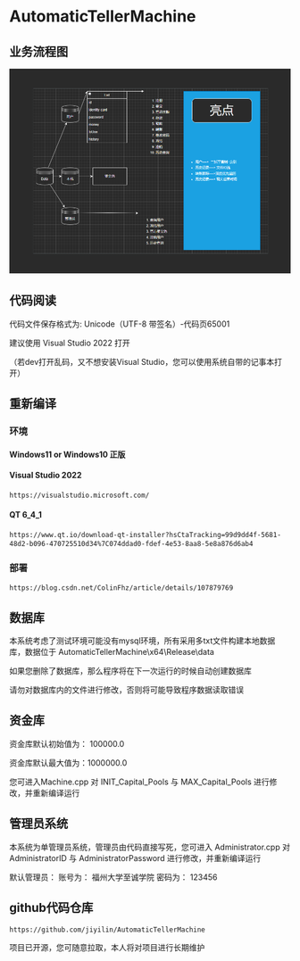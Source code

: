 # AutomaticTellerMachine

## 业务流程图

![1671286009897](image/README/1671286009897.png)

## 代码阅读

代码文件保存格式为: Unicode（UTF-8 带签名）-代码页65001

建议使用 Visual Studio 2022 打开

（若dev打开乱码，又不想安装Visual Studio，您可以使用系统自带的记事本打开）

## 重新编译

### 环境

#### Windows11 or Windows10 正版

#### Visual Studio 2022

```
https://visualstudio.microsoft.com/
```

#### QT 6_4_1

```
https://www.qt.io/download-qt-installer?hsCtaTracking=99d9dd4f-5681-48d2-b096-470725510d34%7C074ddad0-fdef-4e53-8aa8-5e8a876d6ab4
```

### 部署

```
https://blog.csdn.net/ColinFhz/article/details/107879769
```

## 数据库

本系统考虑了测试环境可能没有mysql环境，所有采用多txt文件构建本地数据库，数据位于 AutomaticTellerMachine\x64\Release\data

如果您删除了数据库，那么程序将在下一次运行的时候自动创建数据库

请勿对数据库内的文件进行修改，否则将可能导致程序数据读取错误

## 资金库

资金库默认初始值为： 100000.0

资金库默认最大值为：1000000.0

您可进入Machine.cpp 对 INIT_Capital_Pools 与 MAX_Capital_Pools 进行修改，并重新编译运行

## 管理员系统

本系统为单管理员系统，管理员由代码直接写死，您可进入 Administrator.cpp 对 AdministratorID 与 AdministratorPassword 进行修改，并重新编译运行

默认管理员：    	账号为： 福州大学至诚学院              密码为： 123456

## github代码仓库

```
https://github.com/jiyilin/AutomaticTellerMachine
```

项目已开源，您可随意拉取，本人将对项目进行长期维护
